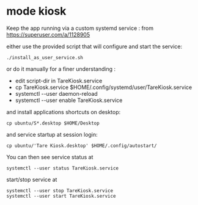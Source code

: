 # mode kiosk

Keep the app running via a custom systemd service : from https://superuser.com/a/1128905

either use the provided script that will configure and start the service: 

    ./install_as_user_service.sh

or do it manually for a finer understanding :

- edit script-dir in TareKiosk.service
- cp TareKiosk.service $HOME/.config/systemd/user/TareKiosk.service
- systemctl --user daemon-reload
- systemctl --user enable TareKiosk.service

and install applications shortcuts on desktop:

    cp ubuntu/S*.desktop $HOME/Desktop


and service startup at session login:

    cp ubuntu/'Tare Kiosk.desktop' $HOME/.config/autostart/




You can then see service status at

    systemctl --user status TareKiosk.service 

start/stop service at

    systemctl --user stop TareKiosk.service
    systemctl --user start TareKiosk.service


